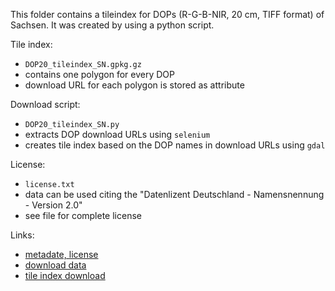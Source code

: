 This folder contains a tileindex for DOPs (R-G-B-NIR, 20 cm, TIFF format) of Sachsen. It was created by using a python script.

Tile index:
- `DOP20_tileindex_SN.gpkg.gz`
- contains one polygon for every DOP
- download URL for each polygon is stored as attribute

Download script:
- `DOP20_tileindex_SN.py`
- extracts DOP download URLs using `selenium`
- creates tile index based on the DOP names in download URLs using `gdal`

License:
- `license.txt`
- data can be used citing the "Datenlizent Deutschland - Namensnennung - Version 2.0"
- see file for complete license

Links:
- [metadate, license](https://geomis.sachsen.de/geomis-client/?lang=de#/datasets/iso/52749cf1-027a-400e-8424-1cd3feef1108)
- [download data](https://www.geodaten.sachsen.de/batch-download-4719.html)
- [tile index download](https://github.com/mundialis/tile-indices/raw/main/DOP/SN/DOP20_tileindex_SN.gpkg.gz)
